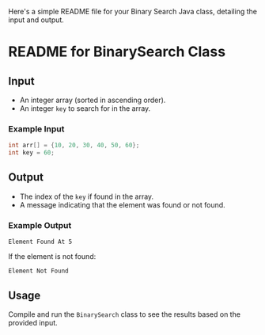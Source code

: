 Here's a simple README file for your Binary Search Java class, detailing the input and output.

# README for BinarySearch Class

## Input

- An integer array (sorted in ascending order).
- An integer `key` to search for in the array.

### Example Input
```java
int arr[] = {10, 20, 30, 40, 50, 60};
int key = 60;
```

## Output

- The index of the `key` if found in the array.
- A message indicating that the element was found or not found.

### Example Output
```
Element Found At 5
```

If the element is not found:
```
Element Not Found
```

## Usage
Compile and run the `BinarySearch` class to see the results based on the provided input.